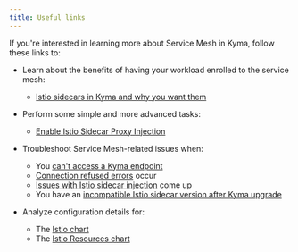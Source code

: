 ```yaml
---
title: Useful links
---
```


If you're interested in learning more about Service Mesh in Kyma, follow these links to:

- Learn about the benefits of having your workload enrolled to the service mesh:
 
  - [Istio sidecars in Kyma and why you want them](./smsh-03-istio-sidecars-in-kyma.md)

- Perform some simple and more advanced tasks:

  - [Enable Istio Sidecar Proxy Injection](../../04-operation-guides/operations/smsh-01-istio-enable-sidecar-injection.md)

- Troubleshoot Service Mesh-related issues when:

  - You [can't access a Kyma endpoint](../../04-operation-guides/troubleshooting/service-mesh/smsh-01-503-no-access.md)
  - [Connection refused errors](../../04-operation-guides/troubleshooting/service-mesh/smsh-02-connection-refused.md) occur
  - [Issues with Istio sidecar injection](../../04-operation-guides/troubleshooting/service-mesh/smsh-03-istio-no-sidecar.md) come up
  - You have an [incompatible Istio sidecar version after Kyma upgrade](../../04-operation-guides/troubleshooting/service-mesh/smsh-04-istio-sidecar-version.md)

- Analyze configuration details for:

   - The [Istio chart](../../05-technical-reference/00-configuration-parameters/smsh-01-istio-chart.md)
   - The [Istio Resources chart](../../05-technical-reference/00-configuration-parameters/smsh-02-istio-resources-chart.md)
